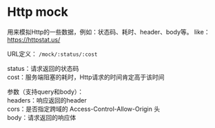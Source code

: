 # Http mock

用来模拟Http的一些数据，例如：状态码、耗时、header、body等。
like：https://httpstat.us/

URL定义：
`/mock/:status/:cost`

status：请求返回的状态码  
cost：服务端阻塞的耗时，Http请求的时间肯定高于该时间  

参数（支持query和body）：  
headers：响应返回的header  
cors：是否指定跨域的 Access-Control-Allow-Origin 头  
body：请求返回的响应体  
